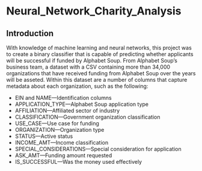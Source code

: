 # Neural_Network_Charity_Analysis
## Introduction
With knowledge of machine learning and neural networks, this project was to create a binary classifier that is capable of predicting whether applicants will be successful if funded by Alphabet Soup. From Alphabet Soup’s business team, a dataset with a CSV containing more than 34,000 organizations that have received funding from Alphabet Soup over the years will be asseted. Within this dataset are a number of columns that capture metadata about each organization, such as the following:

- EIN and NAME—Identification columns
- APPLICATION_TYPE—Alphabet Soup application type
- AFFILIATION—Affiliated sector of industry
- CLASSIFICATION—Government organization classification
- USE_CASE—Use case for funding
- ORGANIZATION—Organization type
- STATUS—Active status
- INCOME_AMT—Income classification
- SPECIAL_CONSIDERATIONS—Special consideration for application
- ASK_AMT—Funding amount requested
- IS_SUCCESSFUL—Was the money used effectively
